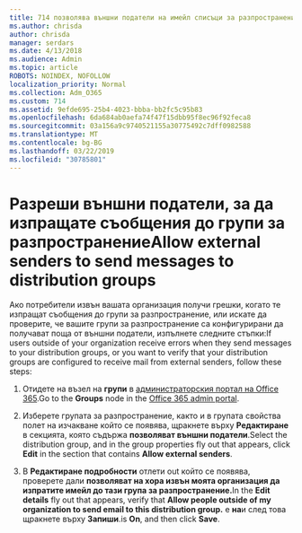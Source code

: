 ```yaml
---
title: 714 позволява външни податели на имейл списъци за разпространение
ms.author: chrisda
author: chrisda
manager: serdars
ms.date: 4/13/2018
ms.audience: Admin
ms.topic: article
ROBOTS: NOINDEX, NOFOLLOW
localization_priority: Normal
ms.collection: Adm_O365
ms.custom: 714
ms.assetid: 9efde695-25b4-4023-bbba-bb2fc5c95b83
ms.openlocfilehash: 6da684ab0aefa74f47f15dbb95f8ec96f92feca8
ms.sourcegitcommit: 03a156a9c9740521155a30775492c7dff0982588
ms.translationtype: MT
ms.contentlocale: bg-BG
ms.lasthandoff: 03/22/2019
ms.locfileid: "30785801"
---
```

# <a name="allow-external-senders-to-send-messages-to-distribution-groups"></a><span data-ttu-id="c4568-102">Разреши външни податели, за да изпращате съобщения до групи за разпространение</span><span class="sxs-lookup"><span data-stu-id="c4568-102">Allow external senders to send messages to distribution groups</span></span>

<span data-ttu-id="c4568-103">Ако потребители извън вашата организация получи грешки, когато те изпращат съобщения до групи за разпространение, или искате да проверите, че вашите групи за разпространение са конфигурирани да получават поща от външни податели, изпълнете следните стъпки:</span><span class="sxs-lookup"><span data-stu-id="c4568-103">If users outside of your organization receive errors when they send messages to your distribution groups, or you want to verify that your distribution groups are configured to receive mail from external senders, follow these steps:</span></span>
  
1. <span data-ttu-id="c4568-104">Отидете на възел на **групи** в [администраторския портал на Office 365](https://portal.office.com/adminportal/home#/groups).</span><span class="sxs-lookup"><span data-stu-id="c4568-104">Go to the **Groups** node in the [Office 365 admin portal](https://portal.office.com/adminportal/home#/groups).</span></span>
    
2. <span data-ttu-id="c4568-105">Изберете групата за разпространение, както и в групата свойства полет на изчакване който се появява, щракнете върху **Редактиране** в секцията, която съдържа **позволяват външни податели**.</span><span class="sxs-lookup"><span data-stu-id="c4568-105">Select the distribution group, and in the group properties fly out that appears, click **Edit** in the section that contains **Allow external senders**.</span></span>
    
3. <span data-ttu-id="c4568-106">В **Редактиране подробности** отлети out който се появява, проверете дали **позволяват на хора извън моята организация да изпратите имейл до тази група за разпространение.**</span><span class="sxs-lookup"><span data-stu-id="c4568-106">In the **Edit details** fly out that appears, verify that **Allow people outside of my organization to send email to this distribution group.**</span></span> <span data-ttu-id="c4568-107">е **на**и след това щракнете върху **Запиши**.</span><span class="sxs-lookup"><span data-stu-id="c4568-107">is **On**, and then click **Save**.</span></span>
    

